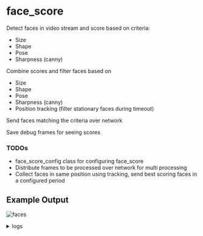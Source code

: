 # face_score

Detect faces in video stream and score based on criteria:

- Size
- Shape
- Pose
- Sharpness (canny)

Combine scores and filter faces based on

- Size
- Shape
- Pose
- Sharpness (canny)
- Position tracking (filter stationary faces during timeout)

Send faces matching the criteria over network

Save debug frames for seeing scores

### TODOs

- face_score_config class for configuring face_score
- Distribute frames to be processed over network for multi processing
- Collect faces in same position using tracking, send best scoring faces in a configured period

## Example Output

![faces](https://user-images.githubusercontent.com/7614296/216850694-077c04ae-a554-4ea0-855b-b9104d793ff6.jpg)

<details>
    <summary>logs</summary>

    -0 13.76 discard face:      {'discard': ['size'], 'final': 46.5, 'shape': 96.0, 'pose': 76.0, 'size': 0.5, 'size_raw': (36, 36), 'canny_raw': 33.65, 'canny': 115.0}
    -1 13.76 discard face:      {'discard': ['size'], 'final': 40.0, 'shape': 92.0, 'pose': 73.0, 'size': 0.5, 'size_raw': (36, 36), 'canny_raw': 13.18, 'canny': 84.0}
    -2 16.27 discard face:      {'discard': ['canny'], 'final': 46.75, 'shape': 75.0, 'pose': 50.0, 'size': 0.85, 'size_raw': (155, 155), 'canny_raw': 3.63, 'canny': 50.0}
    -3 17.52 discard face:      {'discard': ['size'], 'final': 41.5, 'shape': 92.0, 'pose': 60.0, 'size': 0.5, 'size_raw': (75, 75), 'canny_raw': 20.17, 'canny': 110.0}
    -4 18.77 discard face:      {'discard': ['size', 'pose'], 'final': 28.0, 'shape': 93.0, 'pose': 44.0, 'size': 0.5, 'size_raw': (75, 75), 'canny_raw': 8.07, 'canny': 50.0}
    -5 18.77 discard face:      {'discard': ['size'], 'final': 41.5, 'shape': 96.0, 'pose': 65.0, 'size': 0.5, 'size_raw': (62, 62), 'canny_raw': 18.97, 'canny': 100.0}
    -6 22.52 discard face:      {'discard': ['pose'], 'final': 51.0, 'shape': 74.0, 'pose': 41.0, 'size': 1.0, 'size_raw': (223, 223), 'canny_raw': 5.1, 'canny': 50.0}
    -7 23.77 discard face:      {'discard': ['size'], 'final': 38.0, 'shape': 71.0, 'pose': 51.0, 'size': 0.5, 'size_raw': (89, 89), 'canny_raw': 26.82, 'canny': 115.0}
    -8 25.02 discard face:      {'discard': ['pose'], 'final': 36.5, 'shape': 73.0, 'pose': 46.0, 'size': 0.5, 'size_raw': (108, 107), 'canny_raw': 21.25, 'canny': 110.0}
    #0 26.28 good    face:      {'discard': [], 'final': 43.5, 'shape': 75.0, 'pose': 72.0, 'size': 0.5, 'size_raw': (108, 107), 'canny_raw': 28.84, 'canny': 115.0}
    -9 26.28 discard face:      {'discard': ['pose'], 'final': 34.5, 'shape': 95.0, 'pose': 45.0, 'size': 0.5, 'size_raw': (107, 108), 'canny_raw': 12.82, 'canny': 86.0}
    -10 27.53 discard face:     {'discard': ['size', 'tracking'], 'final': 41.0, 'shape': 72.0, 'pose': 62.0, 'size': 0.5, 'size_raw': (89, 89), 'canny_raw': 31.16, 'canny': 115.0}
    #1 27.53 good    face:      {'discard': [], 'final': 41.0, 'shape': 77.0, 'pose': 72.0, 'size': 0.5, 'size_raw': (107, 107), 'canny_raw': 19.07, 'canny': 100.0}
    -11 28.78 discard face:     {'discard': ['size', 'tracking'], 'final': 37.5, 'shape': 72.0, 'pose': 52.0, 'size': 0.5, 'size_raw': (89, 89), 'canny_raw': 22.86, 'canny': 110.0}
    -12 28.78 discard face:     {'discard': ['size'], 'final': 42.0, 'shape': 77.0, 'pose': 69.0, 'size': 0.5, 'size_raw': (74, 74), 'canny_raw': 20.49, 'canny': 110.0}
    -13 30.03 discard face:     {'discard': ['size'], 'final': 41.0, 'shape': 97.0, 'pose': 52.0, 'size': 0.5, 'size_raw': (43, 43), 'canny_raw': 35.86, 'canny': 115.0}
    -14 31.28 discard face:     {'discard': ['size'], 'final': 48.0, 'shape': 96.0, 'pose': 82.0, 'size': 0.5, 'size_raw': (74, 75), 'canny_raw': 34.05, 'canny': 115.0}
    -15 31.28 discard face:     {'discard': ['size'], 'final': 40.5, 'shape': 77.0, 'pose': 59.0, 'size': 0.5, 'size_raw': (52, 52), 'canny_raw': 35.36, 'canny': 115.0}
    -16 32.53 discard face:     {'discard': ['size'], 'final': 46.5, 'shape': 94.0, 'pose': 76.0, 'size': 0.5, 'size_raw': (89, 90), 'canny_raw': 27.38, 'canny': 115.0}
    -17 33.78 discard face:     {'discard': ['size'], 'final': 42.0, 'shape': 73.0, 'pose': 67.0, 'size': 0.5, 'size_raw': (62, 63), 'canny_raw': 38.0, 'canny': 115.0}
    -18 33.78 discard face:     {'discard': ['size'], 'final': 48.0, 'shape': 95.0, 'pose': 82.0, 'size': 0.5, 'size_raw': (89, 90), 'canny_raw': 38.55, 'canny': 115.0}
    -19 36.29 discard face:     {'discard': ['pose'], 'final': 35.5, 'shape': 73.0, 'pose': 46.0, 'size': 0.5, 'size_raw': (107, 107), 'canny_raw': 16.73, 'canny': 106.0}
    -20 38.79 discard face:     {'discard': ['shape'], 'final': 80.08, 'shape': 60.0, 'pose': 68.0, 'size': 1.04, 'size_raw': (186, 186), 'canny_raw': 16.66, 'canny': 106.0}
    -21 42.54 discard face:     {'discard': ['shape', 'pose'], 'final': 52.0, 'shape': 69.0, 'pose': 46.0, 'size': 1.0, 'size_raw': (223, 223), 'canny_raw': 7.83, 'canny': 50.0}
    #2 43.79 good    face:      {'discard': [], 'final': 79.12, 'shape': 95.0, 'pose': 84.0, 'size': 0.86, 'size_raw': (154, 155), 'canny_raw': 18.15, 'canny': 102.0}
    -22 45.05 discard face:     {'discard': ['tracking'], 'final': 70.52, 'shape': 96.0, 'pose': 63.0, 'size': 0.86, 'size_raw': (154, 155), 'canny_raw': 19.42, 'canny': 99.0}
    #3 46.30 good    face:      {'discard': [], 'final': 83.2, 'shape': 77.0, 'pose': 59.0, 'size': 1.04, 'size_raw': (186, 185), 'canny_raw': 20.35, 'canny': 110.0}
    -23 47.55 discard face:     {'discard': ['tracking'], 'final': 68.85, 'shape': 77.0, 'pose': 62.0, 'size': 0.85, 'size_raw': (155, 155), 'canny_raw': 20.89, 'canny': 110.0}
    -24 48.80 discard face:     {'discard': ['tracking', 'pose'], 'final': 70.72, 'shape': 96.0, 'pose': 47.0, 'size': 1.04, 'size_raw': (186, 186), 'canny_raw': 13.98, 'canny': 80.0}
    -25 48.80 discard face:     {'discard': ['size'], 'final': 46.5, 'shape': 95.0, 'pose': 76.0, 'size': 0.5, 'size_raw': (43, 43), 'canny_raw': 52.13, 'canny': 115.0}
    -26 50.05 discard face:     {'discard': ['tracking', 'pose'], 'final': 78.0, 'shape': 94.0, 'pose': 47.0, 'size': 1.04, 'size_raw': (186, 186), 'canny_raw': 17.56, 'canny': 104.0}
    -27 51.30 discard face:     {'discard': ['pose'], 'final': 72.96, 'shape': 95.0, 'pose': 49.0, 'size': 0.96, 'size_raw': (129, 129), 'canny_raw': 17.76, 'canny': 103.0}
    #4 52.55 good    face:      {'discard': [], 'final': 68.0, 'shape': 92.0, 'pose': 54.0, 'size': 0.85, 'size_raw': (155, 155), 'canny_raw': 15.43, 'canny': 109.0}
    -28 53.80 discard face:     {'discard': ['tracking', 'pose'], 'final': 60.32, 'shape': 93.0, 'pose': 48.0, 'size': 1.04, 'size_raw': (186, 186), 'canny_raw': 7.74, 'canny': 50.0}
    -29 55.05 discard face:     {'discard': ['pose'], 'final': 54.08, 'shape': 72.0, 'pose': 44.0, 'size': 1.04, 'size_raw': (186, 185), 'canny_raw': 8.77, 'canny': 50.0}
    -30 56.31 discard face:     {'discard': ['tracking', 'pose'], 'final': 54.08, 'shape': 73.0, 'pose': 45.0, 'size': 1.04, 'size_raw': (186, 186), 'canny_raw': 7.78, 'canny': 50.0}
    #5 57.56 good    face:      {'discard': [], 'final': 62.400000000000006, 'shape': 95.0, 'pose': 52.0, 'size': 1.04, 'size_raw': (186, 186), 'canny_raw': 9.8, 'canny': 50.0}
    -31 58.81 discard face:     {'discard': ['tracking'], 'final': 63.440000000000005, 'shape': 96.0, 'pose': 53.0, 'size': 1.04, 'size_raw': (186, 185), 'canny_raw': 9.12, 'canny': 50.0}
    -32 61.31 discard face:     {'discard': ['tracking', 'pose'], 'final': 59.0, 'shape': 96.0, 'pose': 49.0, 'size': 1.0, 'size_raw': (223, 223), 'canny_raw': 7.6, 'canny': 50.0}
    -33 72.57 discard face:     {'discard': ['pose'], 'final': 54.0, 'shape': 70.0, 'pose': 49.0, 'size': 1.0, 'size_raw': (223, 223), 'canny_raw': 7.72, 'canny': 50.0}
    #6 78.83 good    face:      {'discard': [], 'final': 64.31, 'shape': 93.0, 'pose': 51.0, 'size': 1.09, 'size_raw': (267, 268), 'canny_raw': 6.26, 'canny': 50.0}
    #7 82.58 good    face:      {'discard': [], 'final': 68.67, 'shape': 94.0, 'pose': 57.99999999999999, 'size': 1.09, 'size_raw': (267, 267), 'canny_raw': 8.15, 'canny': 50.0}
    -34 83.83 discard face:     {'discard': ['tracking'], 'final': 60.0, 'shape': 74.0, 'pose': 61.0, 'size': 1.0, 'size_raw': (223, 223), 'canny_raw': 8.17, 'canny': 50.0}
    -35 85.08 discard face:     {'discard': ['tracking'], 'final': 64.0, 'shape': 94.0, 'pose': 61.0, 'size': 1.0, 'size_raw': (223, 223), 'canny_raw': 9.05, 'canny': 50.0}
    -36 90.09 discard face:     {'discard': ['shape'], 'final': 79.04, 'shape': 69.0, 'pose': 73.0, 'size': 1.04, 'size_raw': (186, 186), 'canny_raw': 12.29, 'canny': 89.0}
    #8 91.34 good    face:      {'discard': [], 'final': 75.0, 'shape': 71.0, 'pose': 68.0, 'size': 1.0, 'size_raw': (223, 223), 'canny_raw': 12.76, 'canny': 86.0}
    -37 92.59 discard face:     {'discard': ['shape'], 'final': 79.04, 'shape': 68.0, 'pose': 67.0, 'size': 1.04, 'size_raw': (186, 186), 'canny_raw': 11.38, 'canny': 93.0}
    -38 93.84 discard face:     {'discard': ['tracking'], 'final': 72.0, 'shape': 71.0, 'pose': 62.0, 'size': 1.0, 'size_raw': (223, 223), 'canny_raw': 12.35, 'canny': 88.0}
    -39 95.09 discard face:     {'discard': ['tracking', 'shape'], 'final': 75.92, 'shape': 68.0, 'pose': 72.0, 'size': 1.04, 'size_raw': (186, 186), 'canny_raw': 13.83, 'canny': 81.0}
    -40 116.37 discard face:    {'discard': ['size'], 'final': 45.0, 'shape': 95.0, 'pose': 71.0, 'size': 0.5, 'size_raw': (74, 75), 'canny_raw': 32.76, 'canny': 115.0}
    #9 131.38 good    face:     {'discard': [], 'final': 65.0, 'shape': 71.0, 'pose': 76.0, 'size': 1.0, 'size_raw': (223, 223), 'canny_raw': 6.39, 'canny': 50.0}
    #10 132.63 good    face:    {'discard': [], 'final': 79.57000000000001, 'shape': 97.0, 'pose': 79.0, 'size': 1.09, 'size_raw': (268, 268), 'canny_raw': 9.94, 'canny': 50.0}
    #11 133.88 good    face:    {'discard': [], 'final': 82.84, 'shape': 73.0, 'pose': 64.0, 'size': 1.09, 'size_raw': (267, 268), 'canny_raw': 11.14, 'canny': 94.0}
    -41 135.13 discard face:    {'discard': ['tracking'], 'final': 75.21000000000001, 'shape': 77.0, 'pose': 81.0, 'size': 1.09, 'size_raw': (267, 268), 'canny_raw': 9.87, 'canny': 50.0}
    -42 136.39 discard face:    {'discard': ['canny', 'pose'], 'final': 54.0, 'shape': 74.0, 'pose': 40.0, 'size': 1.08, 'size_raw': (321, 321), 'canny_raw': 2.93, 'canny': 50.0}
    -43 137.64 discard face:    {'discard': ['canny', 'pose'], 'final': 54.50000000000001, 'shape': 72.0, 'pose': 40.0, 'size': 1.09, 'size_raw': (268, 267), 'canny_raw': 4.74, 'canny': 50.0}
    #12 138.89 good    face:    {'discard': [], 'final': 64.31, 'shape': 74.0, 'pose': 57.99999999999999, 'size': 1.09, 'size_raw': (267, 267), 'canny_raw': 8.66, 'canny': 50.0}
    -44 140.14 discard face:    {'discard': ['tracking'], 'final': 75.21000000000001, 'shape': 78.0, 'pose': 78.0, 'size': 1.09, 'size_raw': (268, 268), 'canny_raw': 8.61, 'canny': 50.0}
    -45 141.39 discard face:    {'discard': ['canny', 'pose'], 'final': 58.24, 'shape': 93.0, 'pose': 44.0, 'size': 1.04, 'size_raw': (185, 186), 'canny_raw': 2.02, 'canny': 50.0}
    -46 142.64 discard face:    {'discard': ['pose'], 'final': 36.98, 'shape': 70.0, 'pose': 26.0, 'size': 0.86, 'size_raw': (155, 154), 'canny_raw': 8.15, 'canny': 50.0}

</details>
